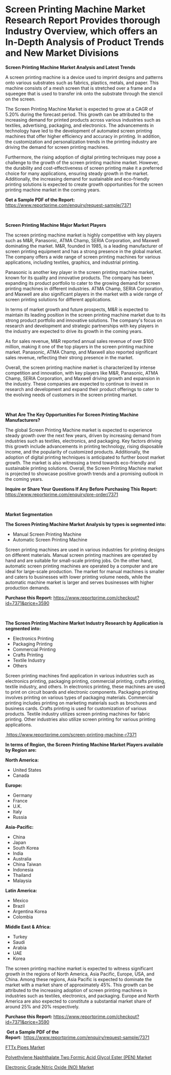 <p><h1>Screen Printing Machine Market Research Report Provides thorough Industry Overview, which offers an In-Depth Analysis of Product Trends and New Market Divisions</h1></p><p><strong>Screen Printing Machine Market Analysis and Latest Trends</strong></p>
<p><p>A screen printing machine is a device used to imprint designs and patterns onto various substrates such as fabrics, plastics, metals, and paper. This machine consists of a mesh screen that is stretched over a frame and a squeegee that is used to transfer ink onto the substrate through the stencil on the screen.</p><p>The Screen Printing Machine Market is expected to grow at a CAGR of 5.20% during the forecast period. This growth can be attributed to the increasing demand for printed products across various industries such as textiles, advertising, packaging, and electronics. The advancements in technology have led to the development of automated screen printing machines that offer higher efficiency and accuracy in printing. In addition, the customization and personalization trends in the printing industry are driving the demand for screen printing machines.</p><p>Furthermore, the rising adoption of digital printing techniques may pose a challenge to the growth of the screen printing machine market. However, the durability and cost-effectiveness of screen printing make it a preferred choice for many applications, ensuring steady growth in the market. Additionally, the increasing demand for sustainable and eco-friendly printing solutions is expected to create growth opportunities for the screen printing machine market in the coming years.</p></p>
<p><strong>Get a Sample PDF of the Report:&nbsp;</strong> <a href="https://www.reportprime.com/enquiry/request-sample/7371">https://www.reportprime.com/enquiry/request-sample/7371</a></p>
<p>&nbsp;</p>
<p><strong>Screen Printing Machine Major Market Players</strong></p>
<p><p>The screen printing machine market is highly competitive with key players such as M&R, Panasonic, ATMA Champ, SERIA Corporation, and Maxwell dominating the market. M&R, founded in 1985, is a leading manufacturer of screen printing equipment and has a strong presence in the global market. The company offers a wide range of screen printing machines for various applications, including textiles, graphics, and industrial printing.</p><p>Panasonic is another key player in the screen printing machine market, known for its quality and innovative products. The company has been expanding its product portfolio to cater to the growing demand for screen printing machines in different industries. ATMA Champ, SERIA Corporation, and Maxwell are also significant players in the market with a wide range of screen printing solutions for different applications.</p><p>In terms of market growth and future prospects, M&R is expected to maintain its leading position in the screen printing machine market due to its strong product portfolio and innovative solutions. The company's focus on research and development and strategic partnerships with key players in the industry are expected to drive its growth in the coming years.</p><p>As for sales revenue, M&R reported annual sales revenue of over $100 million, making it one of the top players in the screen printing machine market. Panasonic, ATMA Champ, and Maxwell also reported significant sales revenue, reflecting their strong presence in the market.</p><p>Overall, the screen printing machine market is characterized by intense competition and innovation, with key players like M&R, Panasonic, ATMA Champ, SERIA Corporation, and Maxwell driving growth and expansion in the industry. These companies are expected to continue to invest in research and development and expand their product offerings to cater to the evolving needs of customers in the screen printing market.</p></p>
<p>&nbsp;</p>
<p><strong>What Are The Key Opportunities For Screen Printing Machine Manufacturers?</strong></p>
<p><p>The global Screen Printing Machine market is expected to experience steady growth over the next few years, driven by increasing demand from industries such as textiles, electronics, and packaging. Key factors driving this growth include advancements in printing technology, rising disposable income, and the popularity of customized products. Additionally, the adoption of digital printing techniques is anticipated to further boost market growth. The market is also witnessing a trend towards eco-friendly and sustainable printing solutions. Overall, the Screen Printing Machine market is projected to showcase positive growth trends and a promising outlook in the coming years.</p></p>
<p><strong>Inquire or Share Your Questions If Any Before Purchasing This Report:</strong> <a href="https://www.reportprime.com/enquiry/pre-order/7371">https://www.reportprime.com/enquiry/pre-order/7371</a></p>
<p>&nbsp;</p>
<p><strong>Market Segmentation</strong></p>
<p><strong>The Screen Printing Machine Market Analysis by types is segmented into:</strong></p>
<p><ul><li>Manual Screen Printing Machine</li><li>Automatic Screen Printing Machine</li></ul></p>
<p><p>Screen printing machines are used in various industries for printing designs on different materials. Manual screen printing machines are operated by hand and are suitable for small-scale printing jobs. On the other hand, automatic screen printing machines are operated by a computer and are ideal for large-scale production. The market for manual machines is smaller and caters to businesses with lower printing volume needs, while the automatic machine market is larger and serves businesses with higher production demands.</p></p>
<p><strong>Purchase this Report:&nbsp;</strong><a href="https://www.reportprime.com/checkout?id=7371&price=3590">https://www.reportprime.com/checkout?id=7371&price=3590</a></p>
<p>&nbsp;</p>
<p><strong>The Screen Printing Machine Market Industry Research by Application is segmented into:</strong></p>
<p><ul><li>Electronics Printing</li><li>Packaging Printing</li><li>Commercial Printing</li><li>Crafts Printing</li><li>Textile Industry</li><li>Others</li></ul></p>
<p><p>Screen printing machines find application in various industries such as electronics printing, packaging printing, commercial printing, crafts printing, textile industry, and others. In electronics printing, these machines are used to print on circuit boards and electronic components. Packaging printing involves printing on various types of packaging materials. Commercial printing includes printing on marketing materials such as brochures and business cards. Crafts printing is used for customization of various products. Textile industry utilizes screen printing machines for fabric printing. Other industries also utilize screen printing for various printing applications.</p></p>
<p><a href="https://www.reportprime.com/screen-printing-machine-r7371">&nbsp;https://www.reportprime.com/screen-printing-machine-r7371</a></p>
<p><strong>In terms of Region, the Screen Printing Machine Market Players available by Region are:</strong></p>
<p>
    <p> <strong> North America: </strong>
        <ul>
            <li>United States</li>
            <li>Canada</li>
        </ul>
        </p> 
    <p> <strong> Europe: </strong>
        <ul>
            <li>Germany</li>
            <li>France</li>
            <li>U.K.</li>
            <li>Italy</li>
            <li>Russia</li>
        </ul>
        </p> 
    <p> <strong> Asia-Pacific: </strong>
        <ul>
            <li>China</li>
            <li>Japan</li>
            <li>South Korea</li>
            <li>India</li>
            <li>Australia</li>
            <li>China Taiwan</li>
            <li>Indonesia</li>
            <li>Thailand</li>
            <li>Malaysia</li>
        </ul>
        </p> 
    <p> <strong> Latin America: </strong>
        <ul>
            <li>Mexico</li>
            <li>Brazil</li>
            <li>Argentina Korea</li>
            <li>Colombia</li>
        </ul>
        </p> 
    <p> <strong> Middle East & Africa: </strong>
        <ul>
            <li>Turkey</li>
            <li>Saudi</li>
            <li>Arabia</li>
            <li>UAE</li>
            <li>Korea</li>
        </ul>
    </p>
    </p>
<p><p>The screen printing machine market is expected to witness significant growth in the regions of North America, Asia Pacific, Europe, USA, and China. Among these regions, Asia Pacific is expected to dominate the market with a market share of approximately 45%. This growth can be attributed to the increasing adoption of screen printing machines in industries such as textiles, electronics, and packaging. Europe and North America are also expected to constitute a substantial market share of around 25% and 20% respectively.</p></p>
<p><strong>Purchase this Report: </strong><a href="https://www.reportprime.com/checkout?id=7371&price=3590">https://www.reportprime.com/checkout?id=7371&price=3590</a></p>
<p>&nbsp;<strong>Get a Sample PDF of the Report:&nbsp;&nbsp;</strong><a href="https://www.reportprime.com/enquiry/request-sample/7371">https://www.reportprime.com/enquiry/request-sample/7371</a></p>
<p><strong></strong></p>
<p><p><a href="https://www.linkedin.com/pulse/fttx-pipes-market-research-report-reveals-latest-trends-qkxac?trackingId=pSEZ3MAnB5ZPrY2pok7C7w%3D%3D">FTTx Pipes Market</a></p><p><a href="https://www.linkedin.com/pulse/polyethylene-naphthalate-two-formic-acid-glycol-ester-pen-7nimc?trackingId=swBSiQ%2BheCox%2BpzClqpNJg%3D%3D">Polyethylene Naphthalate Two Formic Acid Glycol Ester (PEN) Market</a></p><p><a href="https://www.linkedin.com/pulse/electronic-grade-nitric-oxide-market-challenges-opportunities-rvxnc?trackingId=jIuY1Q6VgsGnt1jxwMOUpQ%3D%3D">Electronic Grade Nitric Oxide (NO) Market</a></p></p>